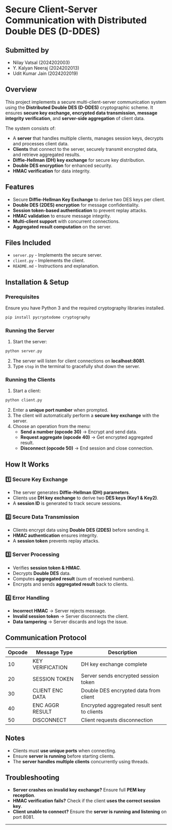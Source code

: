 # Secure Client-Server Communication with Distributed Double DES (D-DDES)

## Submitted by

- Nilay Vatsal (2024202003)
- Y. Kalyan Neeraj (2024202013)
- Udit Kumar Jain (2024202019)

## Overview

This project implements a secure multi-client-server communication system using the **Distributed Double DES (D-DDES)** cryptographic scheme. It ensures **secure key exchange, encrypted data transmission, message integrity verification**, and **server-side aggregation** of client data.

The system consists of:

- A **server** that handles multiple clients, manages session keys, decrypts and processes client data.
- **Clients** that connect to the server, securely transmit encrypted data, and retrieve aggregated results.
- **Diffie-Hellman (DH) key exchange** for secure key distribution.
- **Double DES encryption** for enhanced security.
- **HMAC verification** for data integrity.

## Features

- Secure **Diffie-Hellman Key Exchange** to derive two DES keys per client.
- **Double DES (2DES) encryption** for message confidentiality.
- **Session token-based authentication** to prevent replay attacks.
- **HMAC validation** to ensure message integrity.
- **Multi-client support** with concurrent connections.
- **Aggregated result computation** on the server.

## Files Included

- `server.py` - Implements the secure server.
- `client.py` - Implements the client.
- `README.md` - Instructions and explanation.

## Installation & Setup

### Prerequisites

Ensure you have Python 3 and the required cryptography libraries installed.

```sh
pip install pycryptodome cryptography
```

### Running the Server

1. Start the server:

```sh
python server.py
```

2. The server will listen for client connections on **localhost:8081**.
3. Type `stop` in the terminal to gracefully shut down the server.

### Running the Clients

1. Start a client:

```sh
python client.py
```

2. Enter a **unique port number** when prompted.
3. The client will automatically perform a **secure key exchange** with the server.
4. Choose an operation from the menu:
   - **Send a number (opcode 30)** → Encrypt and send data.
   - **Request aggregate (opcode 40)** → Get encrypted aggregated result.
   - **Disconnect (opcode 50)** → End session and close connection.

## How It Works

### 1️⃣ Secure Key Exchange

- The server generates **Diffie-Hellman (DH) parameters**.
- Clients use **DH key exchange** to derive two **DES keys (Key1 & Key2)**.
- A **session ID** is generated to track secure sessions.

### 2️⃣ Secure Data Transmission

- Clients encrypt data using **Double DES (2DES)** before sending it.
- **HMAC authentication** ensures integrity.
- A **session token** prevents replay attacks.

### 3️⃣ Server Processing

- Verifies **session token & HMAC**.
- Decrypts **Double DES** data.
- Computes **aggregated result** (sum of received numbers).
- Encrypts and sends **aggregated result** back to clients.

### 4️⃣ Error Handling

- **Incorrect HMAC** → Server rejects message.
- **Invalid session token** → Server disconnects the client.
- **Data tampering** → Server discards and logs the issue.

## Communication Protocol

| Opcode | Message Type     | Description                                 |
| ------ | ---------------- | ------------------------------------------- |
| 10     | KEY VERIFICATION | DH key exchange complete                    |
| 20     | SESSION TOKEN    | Server sends encrypted session token        |
| 30     | CLIENT ENC DATA  | Double DES encrypted data from client       |
| 40     | ENC AGGR RESULT  | Encrypted aggregated result sent to clients |
| 50     | DISCONNECT       | Client requests disconnection               |

## Notes

- Clients must **use unique ports** when connecting.
- Ensure **server is running** before starting clients.
- The **server handles multiple clients** concurrently using threads.

## Troubleshooting

- **Server crashes on invalid key exchange?** Ensure full **PEM key reception**.
- **HMAC verification fails?** Check if the client **uses the correct session key**.
- **Client unable to connect?** Ensure the **server is running and listening** on port 8081.

---
